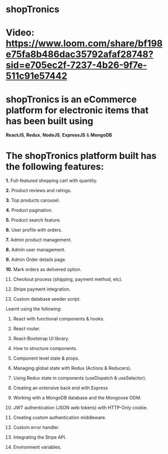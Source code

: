 # shopTronics

# Video: https://www.loom.com/share/bf198e75fa8b486dac35792afaf28748?sid=e705ec2f-7237-4b26-9f7e-511c91e57442

# shopTronics is an eCommerce platform for electronic items that has been built using 

**ReactJS**, **Redux**, **NodeJS**, **ExpressJS** & **MongoDB**

# The **shopTronics** platform built has the following features:

**1.** Full-featured shopping cart with quantity.

**2.** Product reviews and ratings.

**3.** Top products carousel.

**4.** Product pagination.

**5.** Product search feature.

**6.** User profile with orders.

**7.** Admin product management.

**8.** Admin user management.

**9.** Admin Order details page.

**10.** Mark orders as delivered option.

11. Checkout process (shipping, payment method, etc).

12. Stripe payment integration.

13. Custom database seeder script.


Learnt using the following:

1. React with functional components & hooks.

2. React router.

3. React-Bootstrap UI library.

4. How to structure components.

5. Component level state & props.

6. Managing global state with Redux (Actions & Reducers).

7. Using Redux state in components (useDispatch & useSelector).

8. Creating an extensive back end with Express

9. Working with a MongoDB database and the Mongoose ODM.

10. JWT authentication (JSON web tokens) with HTTP-Only cookie.

11. Creating custom authentication middleware.

12. Custom error handler.

13. Integrating the Strpe API.

14. Environment variables.


